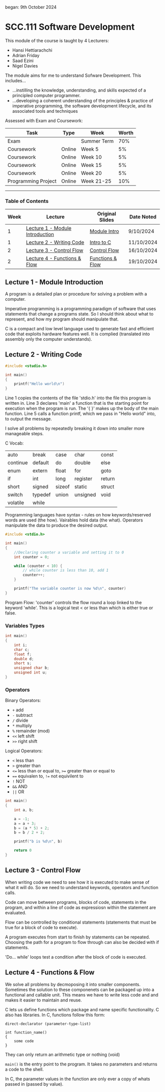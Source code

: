 began: 9th October 2024

# SCC.111 Software Development

This module of the course is taught by 4 Lecturers:

- Hansi Hettiarachchi
- Adrian Friday
- Saad Ezini
- Nigel Davies

The module aims for me to understand Sofware Development. This includes...

- ...instilling the knowledge, understanding, and skills expected of a principled computer programmer.
- ...developing a coherent understanding of the principles & practice of imperative programming, the software development lifecycle, and its associated tools and techniques

Assessed with Exam and Coursework:

| Task                | Type   | Week        | Worth |
| ------------------- | ------ | ----------- | ----- |
| Exam                |        | Summer Term | 70%   |
| Coursework          | Online | Week 5      | 5%    |
| Coursework          | Online | Week 10     | 5%    |
| Coursework          | Online | Week 15     | 5%    |
| Coursework          | Online | Week 20     | 5%    |
| Programming Project | Online | Week 21-25  | 10%   |

---

### Table of Contents

| Week | Lecture                                                             | Original Slides                                            | Date Noted |
| ---- | ------------------------------------------------------------------- | ---------------------------------------------------------- | ---------- |
| 1    | [Lecture 1 - Module Introduction](#lecture-1---module-introduction) | [Module Intro](/SCC.111.slides/a.introSlides.pdf)          | 9/10/2024  |
| 1    | [Lecture 2 - Writing Code](#lecture-2---writing-code)               | [Intro to C](/SCC.111.slides/b.introToC.pdf)               | 11/10/2024 |
| 2    | [Lecture 3 - Control Flow](#lecture-3---control-flow)               | [Control Flow](/SCC.111.slides/c.controlFlow.pdf)          | 16/10/2024 |
| 2    | [Lecture 4 - Functions & Flow](#lecture-4---functions--flow)        | [Functions & Flow](/SCC.111.slides/d.functionsAndFlow.pdf) | 19/10/2024 |

## Lecture 1 - Module Introduction

A program is a detailed plan or procedure for solving a problem with a computer.

Imperative programming is a programming paradigm of software that uses statements that change a programs state. So I should think about what to represent, and how my program should manipulate that.

C is a compact and low level language used to generate fast and efficient code that exploits hardware features well. It is complied (translated into assembly only the computer understands).

## Lecture 2 - Writing Code

```C
#include <studio.h>

int main()
{
    printf("Hello world\n")
}
```

Line 1 copies the contents of the file 'stdio.h' into the file this program is written in. Line 3 declares 'main' a function that is the starting point for execution when the program is run. The '{ }' makes up the body of the main function. Line 5 calls a function printf, which we pass in "Hello world" into, to output the message.

I solve all problems by repeatedly breaking it down into smaller more manageable steps.

C Vocab:

|          |         |        |          |        |
| -------- | ------- | ------ | -------- | ------ |
| auto     | break   | case   | char     | const  |
| continue | default | do     | double   | else   |
| enum     | extern  | float  | for      | goto   |
| if       | int     | long   | register | return |
| short    | signed  | sizeof | static   | struct |
| switch   | typedef | union  | unsigned | void   |
| volatile | while   |        |          |        |

Programming languages have syntax - rules on how keywords/reserved words are used (the how). Vairables hold data (the what). Operators manipulate the data to produce the desired output.

```C
#include <stdio.h>

int main()
{
    //Declaring counter a variable and setting it to 0
    int counter = 0;

    while (counter < 10) {
        // while counter is less than 10, add 1
        counter++;
    }

    printf("The variable counter is now %d\n", counter)
}
```

Program Flow: 'counter' controls the flow round a loop linked to the keyword 'while'. This is a logical test < or less than which is either true or false.

### Variables Types

```C
int main()
{
    int i;
    char c;
    float f;
    double d;
    short s;
    unsigned char b;
    unsigned int u;
}

```

### Operators

Binary Operators:

- `+` add
- `-` subtract
- `/` divide
- `*` multiply
- `%` remainder (mod)
- `<<` left shift
- `>>` right shift

Logical Operators:

- `<` less than
- `>` greater than
- `<=` less than or equal to, `>=` greater than or equal to
- `==` equivalen to, `!=` not equivilent to
- `!` NOT
- `&&` AND
- `||` OR

```C
int main()
{
    int a, b;

    a = -1;
    a = a + 3;
    b = (a * 5) + 2;
    b = b / 2 + 2;

    printf("b is %d\n", b)

    return 0
}
```

## Lecture 3 - Control Flow

When writing code we need to see how it is executed to make sense of what it will do. So we need to understand keywords, operators and function calls.

Code can move between programs, blocks of code, statements in the program, and within a line of code as expressiosn within the statement are evaluated.

Flow can be controlled by conditional statements (statements that must be true for a block of code to execute).

A program executes from start to finish by statements can be repeated. Choosing the path for a program to flow through can also be decided with if statements.

'Do... while' loops test a condition after the block of code is executed.

## Lecture 4 - Functions & Flow

We solve all problems by decmoposing it into smaller components. Sometimes the solution to these componenets can be packaged up into a functional and callable unit. This means we have to write less code and and makes it easier to maintain and reuse.

C lets us define functions which package and name specific functionality. C also has libraries. In C, functions follow this form:

```
direct-declarator (parameter-type-list)

int function_name()
{
    some code
}
```

They can only return an arithmetic type or nothing (void)

`main()` is the entry point to the program. It takes no parameters and returns a code to the shell.

In C, the parameter values in the function are only ever a copy of whats passed in (passed by value).
